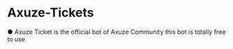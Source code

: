 # Axuze-Tickets

 ● Axuze Ticket is the official bot of Axuze Community this bot is totally free to use
